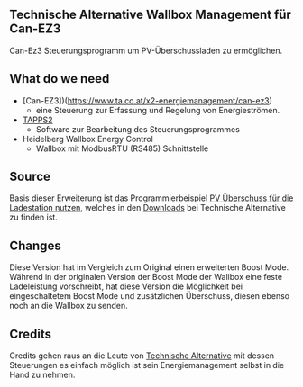## Technische Alternative Wallbox Management für Can-EZ3 ##

Can-Ez3 Steuerungsprogramm um PV-Überschussladen zu ermöglichen.

## What do we need ##

- [Can-EZ3])(https://www.ta.co.at/x2-energiemanagement/can-ez3)
    - eine Steuerung zur Erfassung und Regelung von Energieströmen. 
- [TAPPS2](https://www.ta.co.at/download/software)
    - Software zur Bearbeitung des Steuerungsprogrammes
- Heidelberg Wallbox Energy Control
    - Wallbox mit ModbusRTU (RS485) Schnittstelle

## Source ##

Basis dieser Erweiterung ist das Programmierbeispiel [PV Überschuss für die Ladestation nutzen](https://www.ta.co.at/download/datei/14237), welches in den [Downloads](https://www.ta.co.at/download/x2-programmierbeispiele) bei Technische Alternative zu finden ist.

## Changes ##

Diese Version hat im Vergleich zum Original einen erweiterten Boost Mode. 
Während in der originalen Version der Boost Mode der Wallbox eine feste Ladeleistung vorschreibt,
hat diese Version die Möglichkeit bei eingeschaltetem Boost Mode und zusätzlichen Überschuss,
diesen ebenso noch an die Wallbox zu senden. 

## Credits ##

Credits gehen raus an die Leute von [Technische Alternative](https://www.ta.co.at/)
mit dessen Steuerungen es einfach möglich ist sein Energiemanagement selbst in die Hand zu nehmen. 
